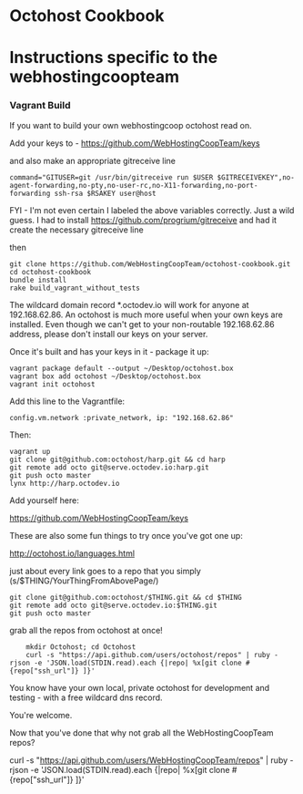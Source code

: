 Octohost Cookbook
=================
# Instructions specific to the webhostingcoopteam

### Vagrant Build

If you want to build your own webhostingcoop octohost read on.

Add your keys to - https://github.com/WebHostingCoopTeam/keys

and also make an appropriate gitreceive line

`command="GITUSER=git /usr/bin/gitreceive run $USER $GITRECEIVEKEY",no-agent-forwarding,no-pty,no-user-rc,no-X11-forwarding,no-port-forwarding ssh-rsa $RSAKEY user@host`

FYI - I'm not even certain I labeled the above variables correctly.  Just a wild guess. 
I had to install https://github.com/progrium/gitreceive
and had it create the necessary gitreceive line

then

    git clone https://github.com/WebHostingCoopTeam/octohost-cookbook.git
    cd octohost-cookbook
    bundle install
    rake build_vagrant_without_tests

The wildcard domain record *.octodev.io will work for anyone at 192.168.62.86. An octohost is much more useful when your own keys are installed. Even though we can't get to your non-routable 192.168.62.86 address, please don't install our keys on your server.

Once it's built and has your keys in it - package it up:

    vagrant package default --output ~/Desktop/octohost.box
    vagrant box add octohost ~/Desktop/octohost.box
    vagrant init octohost

Add this line to the Vagrantfile:

    config.vm.network :private_network, ip: "192.168.62.86"

Then:

    vagrant up
    git clone git@github.com:octohost/harp.git && cd harp
    git remote add octo git@serve.octodev.io:harp.git
    git push octo master
    lynx http://harp.octodev.io

 Add yourself here:

https://github.com/WebHostingCoopTeam/keys

These are also some fun things to try once you've got one up:

http://octohost.io/languages.html

just about every link goes to a repo that you simply
(s/$THING/YourThingFromAbovePage/)

    git clone git@github.com:octohost/$THING.git && cd $THING
    git remote add octo git@serve.octodev.io:$THING.git
    git push octo master

grab all the repos from octohost at once!
```
    mkdir Octohost; cd Octohost
    curl -s "https://api.github.com/users/octohost/repos" | ruby -rjson -e 'JSON.load(STDIN.read).each {|repo| %x[git clone #{repo["ssh_url"]} ]}'
```

You know have your own local, private octohost for development and testing - with a free wildcard dns record.

You're welcome.

Now that you've done that why not grab all the WebHostingCoopTeam repos?

curl -s "https://api.github.com/users/WebHostingCoopTeam/repos" | ruby -rjson -e 'JSON.load(STDIN.read).each {|repo| %x[git clone #{repo["ssh_url"]} ]}'
